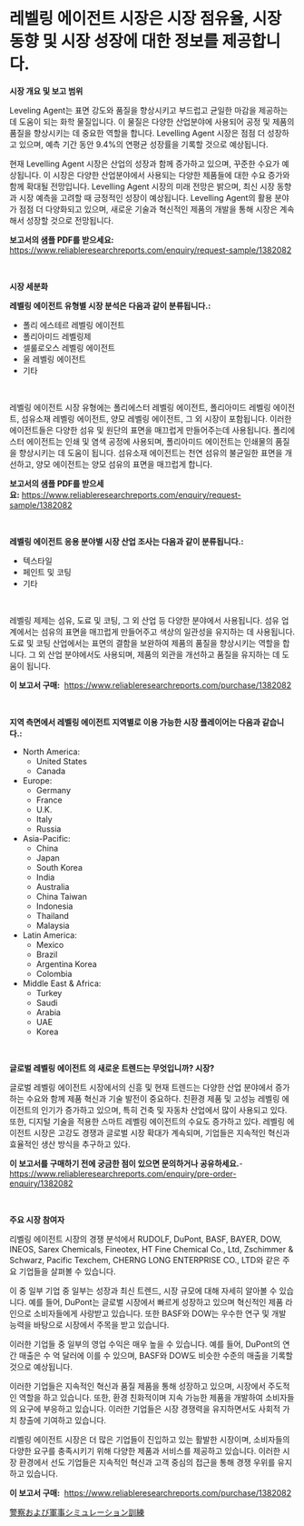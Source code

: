 <p><h1>레벨링 에이전트 시장은 시장 점유율, 시장 동향 및 시장 성장에 대한 정보를 제공합니다.</h1></p><p><strong>시장 개요 및 보고 범위</strong></p>
<p><p>Leveling Agent는 표면 강도와 품질을 향상시키고 부드럽고 균일한 마감을 제공하는 데 도움이 되는 화학 물질입니다. 이 물질은 다양한 산업분야에 사용되어 공정 및 제품의 품질을 향상시키는 데 중요한 역할을 합니다. Levelling Agent 시장은 점점 더 성장하고 있으며, 예측 기간 동안 9.4%의 연평균 성장률을 기록할 것으로 예상됩니다. </p><p>현재 Levelling Agent 시장은 산업의 성장과 함께 증가하고 있으며, 꾸준한 수요가 예상됩니다. 이 시장은 다양한 산업분야에서 사용되는 다양한 제품들에 대한 수요 증가와 함께 확대될 전망입니다. Levelling Agent 시장의 미래 전망은 밝으며, 최신 시장 동향과 시장 예측을 고려할 때 긍정적인 성장이 예상됩니다. Levelling Agent의 활용 분야가 점점 더 다양화되고 있으며, 새로운 기술과 혁신적인 제품의 개발을 통해 시장은 계속해서 성장할 것으로 전망됩니다.</p></p>
<p><strong>보고서의 샘플 PDF를 받으세요:</strong> <a href="https://www.reliableresearchreports.com/enquiry/request-sample/1382082">https://www.reliableresearchreports.com/enquiry/request-sample/1382082</a></p>
<p>&nbsp;</p>
<p><strong>시장 세분화</strong></p>
<p><strong>레벨링 에이전트 유형별 시장 분석은 다음과 같이 분류됩니다.:</strong></p>
<p><ul><li>폴리 에스테르 레벨링 에이전트</li><li>폴리아미드 레벨링제</li><li>셀룰로오스 레벨링 에이전트</li><li>울 레벨링 에이전트</li><li>기타</li></ul></p>
<p>&nbsp;</p>
<p><p>레벨링 에이전트 시장 유형에는 폴리에스터 레벨링 에이전트, 폴리아미드 레벨링 에이전트, 섬유소재 레벨링 에이전트, 양모 레벨링 에이전트, 그 외 시장이 포함됩니다. 이러한 에이전트들은 다양한 섬유 및 원단의 표면을 매끄럽게 만들어주는데 사용됩니다. 폴리에스터 에이전트는 인쇄 및 염색 공정에 사용되며, 폴리아미드 에이전트는 인쇄물의 품질을 향상시키는 데 도움이 됩니다. 섬유소재 에이전트는 천연 섬유의 불균일한 표면을 개선하고, 양모 에이전트는 양모 섬유의 표면을 매끄럽게 합니다.</p></p>
<p><strong>보고서의 샘플 PDF를 받으세요:</strong>&nbsp;<a href="https://www.reliableresearchreports.com/enquiry/request-sample/1382082">https://www.reliableresearchreports.com/enquiry/request-sample/1382082</a></p>
<p>&nbsp;</p>
<p><strong> 레벨링 에이전트 응용 분야별 시장 산업 조사는 다음과 같이 분류됩니다.:</strong></p>
<p><ul><li>텍스타일</li><li>페인트 및 코팅</li><li>기타</li></ul></p>
<p>&nbsp;</p>
<p><p>레벨링 제제는 섬유, 도료 및 코팅, 그 외 산업 등 다양한 분야에서 사용됩니다. 섬유 업계에서는 섬유의 표면을 매끄럽게 만들어주고 색상의 일관성을 유지하는 데 사용됩니다. 도료 및 코팅 산업에서는 표면의 결함을 보완하여 제품의 품질을 향상시키는 역할을 합니다. 그 외 산업 분야에서도 사용되며, 제품의 외관을 개선하고 품질을 유지하는 데 도움이 됩니다.</p></p>
<p><strong>이 보고서 구매:</strong>&nbsp; <a href="https://www.reliableresearchreports.com/purchase/1382082">https://www.reliableresearchreports.com/purchase/1382082</a></p>
<p>&nbsp;</p>
<p><strong>지역 측면에서 레벨링 에이전트 지역별로 이용 가능한 시장 플레이어는 다음과 같습니다.:</strong></p>
<p><ul>
    <li>
        North America:
        <ul>
            <li>United States</li>
            <li>Canada</li>
        </ul>
    </li>
    <li>
        Europe:
        <ul>
            <li>Germany</li>
            <li>France</li>
            <li>U.K.</li>
            <li>Italy</li>
            <li>Russia</li>
        </ul>
    </li>
    <li>
        Asia-Pacific:
        <ul>
            <li>China</li>
            <li>Japan</li>
            <li>South Korea</li>
            <li>India</li>
            <li>Australia</li>
            <li>China Taiwan</li>
            <li>Indonesia</li>
            <li>Thailand</li>
            <li>Malaysia</li>
        </ul>
    </li>
    <li>
        Latin America:
        <ul>
            <li>Mexico</li>
            <li>Brazil</li>
            <li>Argentina Korea</li>
            <li>Colombia</li>
        </ul>
    </li>
    <li>
        Middle East & Africa:
        <ul>
            <li>Turkey</li>
            <li>Saudi</li>
            <li>Arabia</li>
            <li>UAE</li>
            <li>Korea</li>
        </ul>
    </li>
    </ul></p>
<p>&nbsp;</p>
<p><strong>글로벌 레벨링 에이전트 의 새로운 트렌드는 무엇입니까? 시장?</strong></p>
<p><p>글로벌 레벨링 에이전트 시장에서의 신흥 및 현재 트렌드는 다양한 산업 분야에서 증가하는 수요와 함께 제품 혁신과 기술 발전이 중요하다. 친환경 제품 및 고성능 레벨링 에이전트의 인기가 증가하고 있으며, 특히 건축 및 자동차 산업에서 많이 사용되고 있다. 또한, 디지털 기술을 적용한 스마트 레벨링 에이전트의 수요도 증가하고 있다. 레벨링 에이전트 시장은 고강도 경쟁과 글로벌 시장 확대가 계속되며, 기업들은 지속적인 혁신과 효율적인 생산 방식을 추구하고 있다.</p></p>
<p><strong>이 보고서를 구매하기 전에 궁금한 점이 있으면 문의하거나 공유하세요.</strong>- <a href="https://www.reliableresearchreports.com/enquiry/pre-order-enquiry/1382082">https://www.reliableresearchreports.com/enquiry/pre-order-enquiry/1382082</a></p>
<p>&nbsp;</p>
<p><strong>주요 시장 참여자</strong></p>
<p><p>리벨링 에이전트 시장의 경쟁 분석에서 RUDOLF, DuPont, BASF, BAYER, DOW, INEOS, Sarex Chemicals, Fineotex, HT Fine Chemical Co., Ltd, Zschimmer & Schwarz, Pacific Texchem, CHERNG LONG ENTERPRISE CO., LTD와 같은 주요 기업들을 살펴볼 수 있습니다. </p><p>이 중 일부 기업 중 일부는 성장과 최신 트렌드, 시장 규모에 대해 자세히 알아볼 수 있습니다. 예를 들어, DuPont는 글로벌 시장에서 빠르게 성장하고 있으며 혁신적인 제품 라인으로 소비자들에게 사랑받고 있습니다. 또한 BASF와 DOW는 우수한 연구 및 개발 능력을 바탕으로 시장에서 주목을 받고 있습니다. </p><p>이러한 기업들 중 일부의 영업 수익은 매우 높을 수 있습니다. 예를 들어, DuPont의 연간 매출은 수 억 달러에 이를 수 있으며, BASF와 DOW도 비슷한 수준의 매출을 기록할 것으로 예상됩니다. </p><p>이러한 기업들은 지속적인 혁신과 품질 제품을 통해 성장하고 있으며, 시장에서 주도적인 역할을 하고 있습니다. 또한, 환경 친화적이며 지속 가능한 제품을 개발하여 소비자들의 요구에 부응하고 있습니다. 이러한 기업들은 시장 경쟁력을 유지하면서도 사회적 가치 창출에 기여하고 있습니다. </p><p>리벨링 에이전트 시장은 더 많은 기업들이 진입하고 있는 활발한 시장이며, 소비자들의 다양한 요구를 충족시키기 위해 다양한 제품과 서비스를 제공하고 있습니다. 이러한 시장 환경에서 선도 기업들은 지속적인 혁신과 고객 중심의 접근을 통해 경쟁 우위를 유지하고 있습니다.</p></p>
<p><strong>이 보고서 구매:</strong>&nbsp;&nbsp;<a href="https://www.reliableresearchreports.com/purchase/1382082">https://www.reliableresearchreports.com/purchase/1382082</a></p>
<p><p><a href="https://github.com/lily-u-genius/Market-Research-Report-List-1/blob/main/738696413141.md">警察および軍事シミュレーション訓練</a></p></p>
